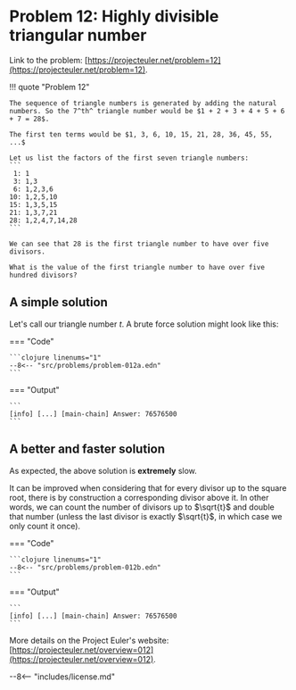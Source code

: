 # Problem 12: Highly divisible triangular number

Link to the problem: [https://projecteuler.net/problem=12](https://projecteuler.net/problem=12).

!!! quote "Problem 12"

    The sequence of triangle numbers is generated by adding the natural numbers. So the 7^th^ triangle number would be $1 + 2 + 3 + 4 + 5 + 6 + 7 = 28$.
    
    The first ten terms would be $1, 3, 6, 10, 15, 21, 28, 36, 45, 55, ...$

    Let us list the factors of the first seven triangle numbers:
    ```
     1: 1
     3: 1,3
     6: 1,2,3,6
    10: 1,2,5,10
    15: 1,3,5,15
    21: 1,3,7,21
    28: 1,2,4,7,14,28
    ```

    We can see that 28 is the first triangle number to have over five divisors.

    What is the value of the first triangle number to have over five hundred divisors?

## A simple solution

Let's call our triangle number $t$. A brute force solution might look like this:

=== "Code"

    ```clojure linenums="1"
    --8<-- "src/problems/problem-012a.edn"
    ```

=== "Output"

    ```
    [info] [...] [main-chain] Answer: 76576500
    ```

## A better and faster solution

As expected, the above solution is **extremely** slow.

It can be improved when considering that for every divisor up to the square root, there is by construction a corresponding
divisor above it. In other words, we can count the number of divisors up to $\sqrt{t}$ and double that number (unless the last 
divisor is exactly $\sqrt{t}$, in which case we only count it once).

=== "Code"

    ```clojure linenums="1"
    --8<-- "src/problems/problem-012b.edn"
    ```

=== "Output"

    ```
    [info] [...] [main-chain] Answer: 76576500
    ```

More details on the Project Euler's website: [https://projecteuler.net/overview=012](https://projecteuler.net/overview=012).

--8<-- "includes/license.md"
